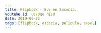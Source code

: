 ```yaml
---
title: Flipbook - Eva en Escocia.
youtube_id: UG70qe_nEsU
date: 2019-06-22
tags: [flipbook, escocia, pelicula, papel]
---
```

